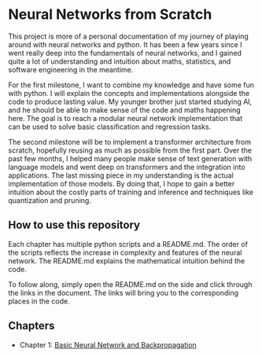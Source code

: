 # Neural Networks from Scratch
This project is more of a personal documentation of my journey of playing around with neural networks and python.
It has been a few years since I went really deep into the fundamentals of neural networks, and I gained quite a lot of understanding and intuition about maths, statistics, and software engineering in the meantime. 

For the first milestone, I want to combine my knowledge and have some fun with python. I will explain the concepts and implementations alongside the code to produce lasting value. My younger brother just started studying AI, and he should be able to make sense of the code and maths happening here. The goal is to reach a modular neural network implementation that can be used to solve basic classification and regression tasks.

The second milestone will be to implement a transformer architecture from scratch, hopefully reusing as much as possible from the first part. Over the past few months, I helped many people make sense of text generation with language models and went deep on transformers and the integration into applications. The last missing piece in my understanding is the actual implementation of those models. By doing that, I hope to gain a better intuition about the costly parts of training and inference and techniques like quantization and pruning.

## How to use this repository
Each chapter has multiple python scripts and a README.md. The order of the scripts reflects the increase in complexity and features of the neural network. The README.md explains the mathematical intuition behind the code.

To follow along, simply open the README.md on the side and click through the links in the document. The links will bring you to the corresponding places in the code. 

## Chapters
- Chapter 1: [Basic Neural Network and Backpropagation](./basic_nn_and_backpropagation/README.md)